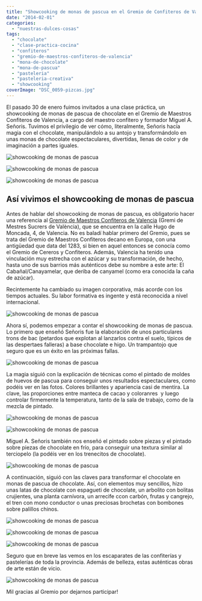 ```yaml
---
title: "Showcooking de monas de pascua en el Gremio de Confiteros de Valencia"
date: "2014-02-01"
categories:
  - "nuestras-dulces-cosas"
tags:
  - "chocolate"
  - "clase-practica-cocina"
  - "confiteros"
  - "gremio-de-maestros-confiteros-de-valencia"
  - "mona-de-chocolate"
  - "mona-de-pascua"
  - "pasteleria"
  - "pasteleria-creativa"
  - "showcooking"
coverImage: "DSC_0059-pizcas.jpg"
---
```


El pasado 30 de enero fuimos invitados a una clase práctica, un showcooking de monas de pascua de chocolate en el Gremio de Maestros Confiteros de Valencia, a cargo del maestro confitero y formador Miguel A. Señoris. Tuvimos el privilegio de ver cómo, literalmente, Señoris hacía magia con el chocolate, manipulándolo a su antojo y transformándolo en unas monas de chocolate espectaculares, divertidas, llenas de color y de imaginación a partes iguales.

![showcooking de monas de pascua](images/DSC_0095-pizcas.jpg)

![showcooking de monas de pascua](images/DSC_0049-pizcas.jpg)

![showcooking de monas de pascua](images/DSC_0047-pizcas.jpg)

## Así vivimos el showcooking de monas de pascua

Antes de hablar del showcooking de monas de pascua, es obligatorio hacer una referencia al [Gremio de Maestros Confiteros de Valencia](http://www.gremioconfiterosvalencia.org/ "Gremio de Maestros Confiteros de Valencia") (Gremi de Mestres Sucrers de València), que se encuentra en la calle Hugo de Moncada, 4, de Valencia. No es baladí hablar primero del Gremio, pues se trata del Gremio de Maestros Confiteros decano en Europa, con una antigüedad que data del 1283, si bien en aquel entonces se conocía como el Gremio de Cereros y Confiteros. Además, Valencia ha tenido una vinculación muy estrecha con el azúcar y su transformación, de hecho, hasta uno de sus barrios más auténticos debe su nombre a este arte: El Cabañal/Canayamelar, que deriba de canyamel (como era conocida la caña de azúcar).

Recintemente ha cambiado su imagen corporativa, más acorde con los tiempos actuales. Su labor formativa es ingente y está reconocida a nivel internacional.

![showcooking de monas de pascua](images/DSC_0053-pizcas.jpg)

Ahora sí, podemos empezar a contar el showcooking de monas de pascua. Lo primero que enseñó Señoris fue la elaboración de unos particulares trons de bac (petardos que explotan al lanzarlos contra el suelo, típicos de las despertaes falleras) a base chocolate e higo. Un trampantojo que seguro que es un éxito en las próximas fallas.

![showcooking de monas de pascua](images/DSC_0065-pizcas.jpg)

La magia siguió con la explicación de técnicas como el pintado de moldes de huevos de pascua para conseguir unos resultados espectaculares, como podéis ver en las fotos. Colores brillantes y apariencia casi de mentira. La clave, las proporciones entre manteca de cacao y coloranres  y luego controlar firmemente la temperatura, tanto de la sala de trabajo, como de la mezcla de pintado.

![showcooking de monas de pascua](images/DSC_0056-pizcas.jpg)

![showcooking de monas de pascua](images/DSC_0069-pizcas.jpg)

Miguel A. Señoris también nos enseñó el pintado sobre piezas y el pintado sobre piezas de chocolate en frío, para conseguir una textura similar al terciopelo (la podéis ver en los trenecitos de chocolate).

![showcooking de monas de pascua](images/DSC_0059-pizcas.jpg)

A continuación, siguió con las claves para transformar el chocolate en monas de pascua de chocolate. Así, con elementos muy sencillos, hizo unas latas de chocolate con espagueti de chocolate, un arbolito con bolitas crujientes, una planta carnívora, un arrecife ccon carbón, frutas y cangrejo, el tren con mono conductor o unas preciosas brochetas con bombones sobre palillos chinos.

![showcooking de monas de pascua](images/DSC_0080-pizcas.jpg)

![showcooking de monas de pascua](images/DSC_0082-pizcas.jpg)

![showcooking de monas de pascua](images/DSC_0091-pizcas.jpg)

Seguro que en breve las vemos en los escaparates de las confiterías y pastelerías de toda la provincia. Además de belleza, estas auténticas obras de arte están de vicio.

![showcooking de monas de pascua](images/DSC_0071-pizcas.jpg)

Mil gracias al Gremio por dejarnos participar!
